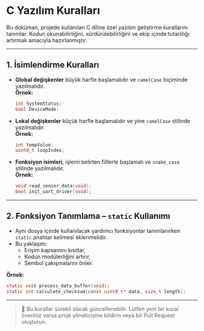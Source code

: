 # C Yazılım Kuralları

Bu doküman, projede kullanılan C diline özel yazılım geliştirme kurallarını tanımlar. Kodun okunabilirliğini, sürdürülebilirliğini ve ekip içinde tutarlılığı artırmak amacıyla hazırlanmıştır.

---

## 1. İsimlendirme Kuralları

- **Global değişkenler** büyük harfle başlamalıdır ve `camelCase` biçiminde yazılmalıdır.  
  **Örnek:**
  
  ```c
  int SystemStatus;
  bool DeviceMode;
  ```

- **Lokal değişkenler** küçük harfle başlamalıdır ve yine `camelCase` stilinde yazılmalıdır.  
  **Örnek:**
  
  ```c
  int tempValue;
  uint8_t loopIndex;
  ```

- **Fonksiyon isimleri**, işlemi belirten fiillerle başlamalı ve `snake_case` stilinde yazılmalıdır.  
  **Örnek:**
  
  ```c
  void read_sensor_data(void);
  bool init_uart_driver(void);
  ```

---

## 2. Fonksiyon Tanımlama – `static` Kullanımı

- Aynı dosya içinde kullanılacak yardımcı fonksiyonlar tanımlanırken `static` anahtar kelimesi eklenmelidir.
- Bu yaklaşım:
  - Erişim kapsamını kısıtlar,
  - Kodun modülerliğini artırır,
  - Sembol çakışmalarını önler.

**Örnek:**

```c
static void process_data_buffer(void);
static int calculate_checksum(const uint8_t* data, size_t length);
```

---

> 📌 Bu kurallar sürekli olarak güncellenebilir. Lütfen yeni bir kural öneriniz varsa proje yöneticisine bildirin veya bir Pull Request oluşturun.

